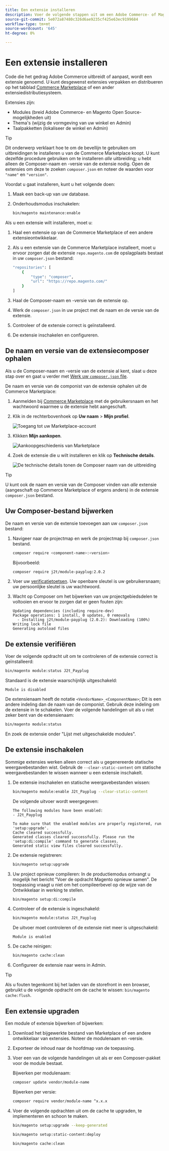 ```yaml
---
title: Een extensie installeren
description: Voer de volgende stappen uit om een Adobe Commerce- of Magento Open Source-extensie te installeren.
source-git-commit: 5e072a87480c326d6ae9235cf425e63ec9199684
workflow-type: tm+mt
source-wordcount: '645'
ht-degree: 0%

---
```



# Een extensie installeren

Code die het gedrag Adobe Commerce uitbreidt of aanpast, wordt een extensie genoemd. U kunt desgewenst extensies verpakken en distribueren op het tabblad [Commerce Marketplace](https://marketplace.magento.com) of een ander extensiedistributiesysteem.

Extensies zijn:

- Modules (breid Adobe Commerce- en Magento Open Source-mogelijkheden uit)
- Thema&#39;s (wijzig de vormgeving van uw winkel en Admin)
- Taalpakketten (lokaliseer de winkel en Admin)

>[!TIP]
>
>Dit onderwerp verklaart hoe te om de bevellijn te gebruiken om uitbreidingen te installeren u van de Commerce Marketplace koopt. U kunt dezelfde procedure gebruiken om te installeren _alle_ uitbreiding; u hebt alleen de Composer-naam en -versie van de extensie nodig. Open de extensies om deze te zoeken `composer.json` en noteer de waarden voor `"name"` en `"version"`.

Voordat u gaat installeren, kunt u het volgende doen:

1. Maak een back-up van uw database.
1. Onderhoudsmodus inschakelen:

   ```bash
   bin/magento maintenance:enable
   ```

Als u een extensie wilt installeren, moet u:

1. Haal een extensie op van de Commerce Marketplace of een andere extensieontwikkelaar.
1. Als u een extensie van de Commerce Marketplace installeert, moet u ervoor zorgen dat de extensie `repo.magento.com` de opslagplaats bestaat in uw `composer.json` bestand:

   ```bash
   "repositories": [
       {
           "type": "composer",
           "url": "https://repo.magento.com/"
       }
   ]
   ```

1. Haal de Composer-naam en -versie van de extensie op.
1. Werk de `composer.json` in uw project met de naam en de versie van de extensie.
1. Controleer of de extensie correct is geïnstalleerd.
1. De extensie inschakelen en configureren.

## De naam en versie van de extensiecomposer ophalen

Als u de Composer-naam en -versie van de extensie al kent, slaat u deze stap over en gaat u verder met [Werk uw `composer.json` file](#update-your-composer-file).

De naam en versie van de componist van de extensie ophalen uit de Commerce Marketplace:

1. Aanmelden bij [Commerce Marketplace](https://marketplace.magento.com) met de gebruikersnaam en het wachtwoord waarmee u de extensie hebt aangeschaft.

1. Klik in de rechterbovenhoek op **Uw naam** > **Mijn profiel**.

   ![Toegang tot uw Marketplace-account](../../assets/installation/marketplace-my-profile.png)

1. Klikken **Mijn aankopen**.

   ![Aankoopgeschiedenis van Marketplace](../../assets/installation//marketplace-my-purchases.png)

1. Zoek de extensie die u wilt installeren en klik op **Technische details**.

   ![De technische details tonen de Composer naam van de uitbreiding](../../assets/installation/marketplace-extension-technical-details.png)

>[!TIP]
>
>U kunt ook de naam en versie van de Composer vinden van _alle_ extensie (aangeschaft op Commerce Marketplace of ergens anders) in de extensie `composer.json` bestand.

## Uw Composer-bestand bijwerken

De naam en versie van de extensie toevoegen aan uw `composer.json` bestand:

1. Navigeer naar de projectmap en werk de projectmap bij `composer.json` bestand.

   ```bash
   composer require <component-name>:<version>
   ```

   Bijvoorbeeld:

   ```bash
   composer require j2t/module-payplug:2.0.2
   ```

1. Voer uw [verificatietoetsen](../prerequisites/authentication-keys.md). Uw openbare sleutel is uw gebruikersnaam; uw persoonlijke sleutel is uw wachtwoord.

1. Wacht op Composer om het bijwerken van uw projectgebiedsdelen te voltooien en ervoor te zorgen dat er geen fouten zijn:

   ```terminal
   Updating dependencies (including require-dev)
   Package operations: 1 install, 0 updates, 0 removals
     - Installing j2t/module-payplug (2.0.2): Downloading (100%)
   Writing lock file
   Generating autoload files
   ```

## De extensie verifiëren

Voer de volgende opdracht uit om te controleren of de extensie correct is geïnstalleerd:

```bash
bin/magento module:status J2t_Payplug
```

Standaard is de extensie waarschijnlijk uitgeschakeld:

```terminal
Module is disabled
```

De extensienaam heeft de notatie `<VendorName>_<ComponentName>`; Dit is een andere indeling dan de naam van de componist. Gebruik deze indeling om de extensie in te schakelen. Voer de volgende handelingen uit als u niet zeker bent van de extensienaam:

```bash
bin/magento module:status
```

En zoek de extensie onder &quot;Lijst met uitgeschakelde modules&quot;.

## De extensie inschakelen

Sommige extensies werken alleen correct als u gegenereerde statische weergavebestanden wist. Gebruik de `--clear-static-content` om statische weergavebestanden te wissen wanneer u een extensie inschakelt.

1. De extensie inschakelen en statische weergavebestanden wissen:

   ```bash
   bin/magento module:enable J2t_Payplug --clear-static-content
   ```

   De volgende uitvoer wordt weergegeven:

   ```terminal
   The following modules have been enabled:
   - J2t_Payplug
   
   To make sure that the enabled modules are properly registered, run 'setup:upgrade'.
   Cache cleared successfully.
   Generated classes cleared successfully. Please run the 'setup:di:compile' command to generate classes.
   Generated static view files cleared successfully.
   ```

1. De extensie registreren:

   ```bash
   bin/magento setup:upgrade
   ```

1. Uw project opnieuw compileren: In de productiemodus ontvangt u mogelijk het bericht &quot;Voer de opdracht Magento opnieuw samen&quot;. De toepassing vraagt u niet om het compileerbevel op de wijze van de Ontwikkelaar in werking te stellen.

   ```bash
   bin/magento setup:di:compile
   ```

1. Controleer of de extensie is ingeschakeld:

   ```bash
   bin/magento module:status J2t_Payplug
   ```

   De uitvoer moet controleren of de extensie niet meer is uitgeschakeld:

   ```terminal
   Module is enabled
   ```

1. De cache reinigen:

   ```bash
   bin/magento cache:clean
   ```

1. Configureer de extensie naar wens in Admin.

>[!TIP]
>
>Als u fouten tegenkomt bij het laden van de storefront in een browser, gebruikt u de volgende opdracht om de cache te wissen: `bin/magento cache:flush`.

## Een extensie upgraden

Een module of extensie bijwerken of bijwerken:

1. Download het bijgewerkte bestand van Marketplace of een andere ontwikkelaar van extensies. Noteer de modulenaam en -versie.

1. Exporteer de inhoud naar de hoofdmap van de toepassing.

1. Voer een van de volgende handelingen uit als er een Composer-pakket voor de module bestaat.

   Bijwerken per modulenaam:

   ```bash
   composer update vendor/module-name
   ```

   Bijwerken per versie:

   ```bash
   composer require vendor/module-name ^x.x.x
   ```

1. Voer de volgende opdrachten uit om de cache te upgraden, te implementeren en schoon te maken.

   ```bash
   bin/magento setup:upgrade --keep-generated
   ```

   ```bash
   bin/magento setup:static-content:deploy
   ```

   ```bash
   bin/magento cache:clean
   ```
